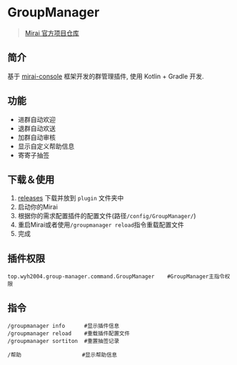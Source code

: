 # GroupManager

> [Mirai 官方项目仓库](https://github.com/mamoe/mirai)

## 简介
基于 [mirai-console](https://github.com/mamoe/mirai-console) 框架开发的群管理插件, 使用 Kotlin + Gradle 开发.

## 功能
- 进群自动欢迎
- 退群自动欢送
- 加群自动审核
- 显示自定义帮助信息
- 寄寄子抽签

## 下载＆使用
1. [releases](https://github.com/VIPWYH2004/GroupManager/releases) 下载并放到 `plugin` 文件夹中
2. 启动你的Mirai
3. 根据你的需求配置插件的配置文件(路径`/config/GroupManager/`)
4. 重启Mirai或者使用`/groupmanager reload`指令重载配置文件
5. 完成

## 插件权限
```
top.wyh2004.group-manager.command.GroupManager    #GroupManager主指令权限
```

## 指令
```
/groupmanager info      #显示插件信息
/groupmanager reload    #重载插件配置文件
/groupmanager sortiton  #重置抽签记录

/帮助                   #显示帮助信息
```



